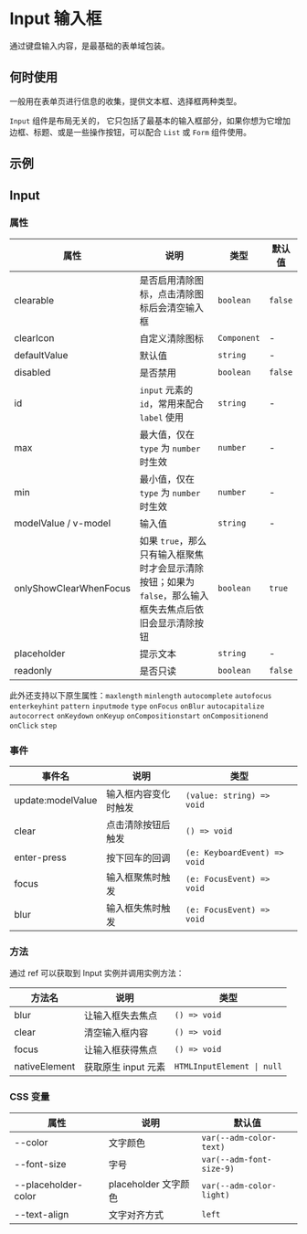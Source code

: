 # Input 输入框

通过键盘输入内容，是最基础的表单域包装。

## 何时使用

一般用在表单页进行信息的收集，提供文本框、选择框两种类型。

`Input` 组件是布局无关的， 它只包括了最基本的输入框部分，如果你想为它增加边框、标题、或是一些操作按钮，可以配合 `List` 或 `Form` 组件使用。

## 示例

<CodeDemo src="input/demos/demo1.vue" title="基础用法" />

<CodeDemo src="input/demos/demo2.vue" title="高级用法" />

## Input

### 属性

| 属性 | 说明 | 类型 | 默认值 |
| --- | --- | --- | --- |
| clearable | 是否启用清除图标，点击清除图标后会清空输入框 | `boolean` | `false` |
| clearIcon | 自定义清除图标 | `Component` | - |
| defaultValue | 默认值 | `string` | - |
| disabled | 是否禁用 | `boolean` | `false` |
| id | `input` 元素的 `id`，常用来配合 `label` 使用 | `string` | - |
| max | 最大值，仅在 `type` 为 `number` 时生效 | `number` | - |
| min | 最小值，仅在 `type` 为 `number` 时生效 | `number` | - |
| modelValue / v-model | 输入值 | `string` | - |
| onlyShowClearWhenFocus | 如果 `true`，那么只有输入框聚焦时才会显示清除按钮；如果为 `false`，那么输入框失去焦点后依旧会显示清除按钮 | `boolean` | `true` |
| placeholder | 提示文本 | `string` | - |
| readonly | 是否只读 | `boolean` | `false` |

此外还支持以下原生属性：`maxlength` `minlength` `autocomplete` `autofocus` `enterkeyhint` `pattern` `inputmode` `type` `onFocus` `onBlur` `autocapitalize` `autocorrect` `onKeydown` `onKeyup` `onCompositionstart` `onCompositionend` `onClick` `step`

### 事件

| 事件名 | 说明 | 类型 |
| --- | --- | --- |
| update:modelValue | 输入框内容变化时触发 | `(value: string) => void` |
| clear | 点击清除按钮后触发 | `() => void` |
| enter-press | 按下回车的回调 | `(e: KeyboardEvent) => void` |
| focus | 输入框聚焦时触发 | `(e: FocusEvent) => void` |
| blur | 输入框失焦时触发 | `(e: FocusEvent) => void` |

### 方法

通过 ref 可以获取到 Input 实例并调用实例方法：

| 方法名 | 说明 | 类型 |
| --- | --- | --- |
| blur | 让输入框失去焦点 | `() => void` |
| clear | 清空输入框内容 | `() => void` |
| focus | 让输入框获得焦点 | `() => void` |
| nativeElement | 获取原生 input 元素 | `HTMLInputElement \| null` |

### CSS 变量

| 属性 | 说明 | 默认值 |
| --- | --- | --- |
| --color | 文字颜色 | `var(--adm-color-text)` |
| --font-size | 字号 | `var(--adm-font-size-9)` |
| --placeholder-color | placeholder 文字颜色 | `var(--adm-color-light)` |
| --text-align | 文字对齐方式 | `left` |